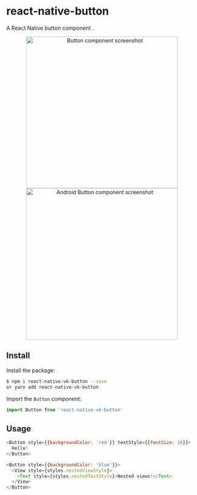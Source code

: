 # react-native-button

A React Native button component .

<p align="center">
<img src="https://raw.githubusercontent.com/wiki/APSL/react-native-button/button.png" alt="Button component screenshot" width="400">
<img src="https://raw.githubusercontent.com/wiki/APSL/react-native-button/and.png" alt="Android Button component screenshot" width="400">
</p>

## Install

Install the package:

```bash
$ npm i react-native-vk-button --save
or yarn add react-native-vk-button
```

Import the ``Button`` component:

```javascript
import Button from 'react-native-vk-button'
```

## Usage

```javascript
<Button style={{backgroundColor: 'red'}} textStyle={{fontSize: 18}}>
  Hello!
</Button>
```

```javascript
<Button style={{backgroundColor: 'blue'}}>
  <View style={styles.nestedViewStyle}>
    <Text style={styles.nestedTextStyle}>Nested views!</Text>
  </View>
</Button>
```
